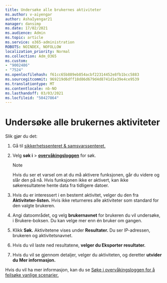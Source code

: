 ```yaml
---
title: Undersøke alle brukernes aktiviteter
ms.author: v-aiyengar
author: AshaIyengar21
manager: dansimp
ms.date: 17/02/2021
ms.audience: Admin
ms.topic: article
ms.service: o365-administration
ROBOTS: NOINDEX, NOFOLLOW
localization_priority: Normal
ms.collection: Adm_O365
ms.custom:
- "9002486"
- "7524"
ms.openlocfilehash: f61cc65b889eb854acbf22314452e8fb1bcc5883
ms.sourcegitcommit: 969219d6dff18d86d679d4d8741d1e39e4ce9539
ms.translationtype: MT
ms.contentlocale: nb-NO
ms.lasthandoff: 03/03/2021
ms.locfileid: "50427864"
---
```

# <a name="investigate-all-the-users-activities"></a>Undersøke alle brukernes aktiviteter

Slik gjør du det:

1. Gå til [sikkerhetssenteret & samsvarssenteret.](https://go.microsoft.com/fwlink/p/?linkid=2077143)
1. Velg **søk i**  >  **[overvåkingsloggen](https://go.microsoft.com/fwlink/?linkid=2103759)** for søk.
    > [!NOTE]
    > Hvis du ser et varsel om at du må aktivere funksjonen, går du videre og slår den på nå. Hvis funksjonen ikke er aktivert, kan ikke søkeresultatene hente data fra tidligere datoer.

1. Hvis du er interessert i en bestemt aktivitet, velger du den fra **Aktiviteter-listen.** Hvis ikke returneres alle aktiviteter som standard for den valgte brukeren.
1. Angi datoområdet, og velg **brukernavnet** for brukeren du vil undersøke, i Brukere-boksen. Du kan velge mer enn én bruker om gangen.
1. Klikk **Søk.** Aktivitetene vises under **Resultater.** Du ser IP-adressen, brukeren og aktivitetsnavnet.
1. Hvis du vil laste ned resultatene, **velger du Eksporter resultater.**
1. Hvis du vil se gjennom detaljer, velger du aktiviteten, og deretter **utvider du Mer informasjon.**

Hvis du vil ha mer informasjon, kan du se [Søke i overvåkingsloggen for å feilsøke vanlige scenarier.](https://go.microsoft.com/fwlink/?linkid=2103944)